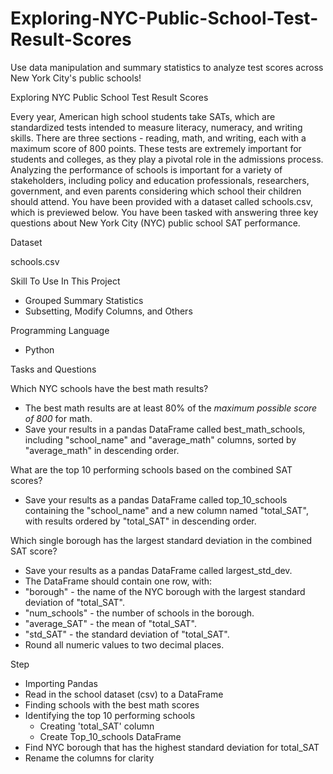 # Exploring-NYC-Public-School-Test-Result-Scores
Use data manipulation and summary statistics to analyze test scores across New York City's public schools!

Exploring NYC Public School Test Result Scores

Every year, American high school students take SATs, which are standardized tests intended to measure literacy, numeracy, and writing skills. There are three sections - reading, math, and writing, each with a maximum score of 800 points. These tests are extremely important for students and colleges, as they play a pivotal role in the admissions process.
Analyzing the performance of schools is important for a variety of stakeholders, including policy and education professionals, researchers, government, and even parents considering which school their children should attend.
You have been provided with a dataset called schools.csv, which is previewed below.
You have been tasked with answering three key questions about New York City (NYC) public school SAT performance.


Dataset

schools.csv

Skill To Use In This Project

- Grouped Summary Statistics
- Subsetting, Modify Columns, and Others
	
Programming Language

- Python
	
Tasks and Questions

Which NYC schools have the best math results? 
- The best math results are at least 80% of the *maximum possible score of 800* for math.
- Save your results in a pandas DataFrame called best_math_schools, including "school_name" and "average_math" columns, sorted by "average_math" in descending order.

What are the top 10 performing schools based on the combined SAT scores? 
- Save your results as a pandas DataFrame called top_10_schools containing the "school_name" and a new column named "total_SAT", with results ordered by "total_SAT" in descending order.
  
Which single borough has the largest standard deviation in the combined SAT score?
- Save your results as a pandas DataFrame called largest_std_dev.
- The DataFrame should contain one row, with:
- "borough" - the name of the NYC borough with the largest standard deviation of "total_SAT".
- "num_schools" - the number of schools in the borough.
- "average_SAT" - the mean of "total_SAT".
- "std_SAT" - the standard deviation of "total_SAT".
- Round all numeric values to two decimal places.

Step
- Importing Pandas
- Read in the school dataset (csv) to a DataFrame
- Finding schools with the best math scores
- Identifying the top 10 performing schools
	- Creating 'total_SAT' column
	- Create Top_10_schools DataFrame
- Find NYC borough that has the highest standard deviation for total_SAT
- Rename the columns for clarity


